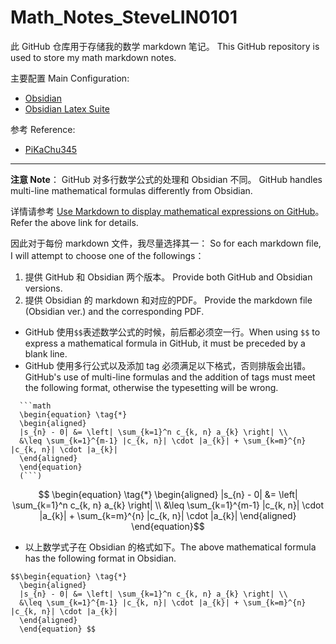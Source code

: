 # Math_Notes_SteveLIN0101

此 GitHub 仓库用于存储我的数学 markdown 笔记。 This GitHub repository is used to store my math markdown notes.

主要配置 Main Configuration:
- [Obsidian](https://obsidian.md/)
- [Obsidian Latex Suite](https://github.com/artisticat1/obsidian-latex-suite)

参考 Reference:
- [PiKaChu345](https://space.bilibili.com/180947374?spm_id_from=333.1369.opus.module_author_name.click)

--- 

**注意 Note**：
GitHub 对多行数学公式的处理和 Obsidian 不同。 GitHub handles multi-line mathematical formulas differently from Obsidian.

详情请参考 [Use Markdown to display mathematical expressions on GitHub](https://docs.github.com/en/get-started/writing-on-github/working-with-advanced-formatting/writing-mathematical-expressions)。 Refer the above link for details.

因此对于每份 markdown 文件，我尽量选择其一： So for each markdown file, I will attempt to choose one of the followings：

1. 提供 GitHub 和 Obsidian 两个版本。 Provide both GitHub and Obsidian versions.
2. 提供 Obsidian 的 markdown 和对应的PDF。 Provide the markdown file (Obsidian ver.) and the corresponding PDF.  

- GitHub 使用`$$`表述数学公式的时候，前后都必须空一行。When using `$$` to express a mathematical formula in GitHub, it must be preceded by a blank line.
- GitHub 使用多行公式以及添加 tag 必须满足以下格式，否则排版会出错。 GitHub's use of multi-line formulas and the addition of tags must meet the following format, otherwise the typesetting will be wrong.

```raw
  ```math
  \begin{equation} \tag{*}
  \begin{aligned}
  |s_{n} - 0| &= \left| \sum_{k=1}^n c_{k, n} a_{k} \right| \\ 
  &\leq \sum_{k=1}^{m-1} |c_{k, n}| \cdot |a_{k}| + \sum_{k=m}^{n} |c_{k, n}| \cdot |a_{k}| 
  \end{aligned}
  \end{equation}
  (```)
```
```math
  \begin{equation} \tag{*}
  \begin{aligned}
  |s_{n} - 0| &= \left| \sum_{k=1}^n c_{k, n} a_{k} \right| \\ 
  &\leq \sum_{k=1}^{m-1} |c_{k, n}| \cdot |a_{k}| + \sum_{k=m}^{n} |c_{k, n}| \cdot |a_{k}| 
  \end{aligned}
  \end{equation}
```

- 以上数学式子在 Obsidian 的格式如下。The above mathematical formula has the following format in Obsidian.
```obsidian
$$\begin{equation} \tag{*}
  \begin{aligned}
  |s_{n} - 0| &= \left| \sum_{k=1}^n c_{k, n} a_{k} \right| \\ 
  &\leq \sum_{k=1}^{m-1} |c_{k, n}| \cdot |a_{k}| + \sum_{k=m}^{n} |c_{k, n}| \cdot |a_{k}| 
  \end{aligned}
  \end{equation} $$
```

